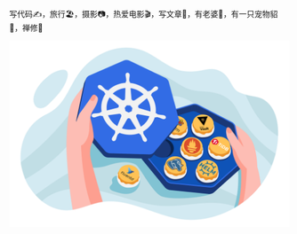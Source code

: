 
写代码:writing_hand:，旅行:beach_umbrella:，摄影:camera:，热爱电影:clapper:，写文章:book:，有老婆:girl:，有一只宠物貂:skunk:，禅修:pray:

<img src="https://github.com/vkiller/vkiller/blob/master/assets/6e5bf4b83a68233396c5d1baf7878cbb.svg" width="600" />


